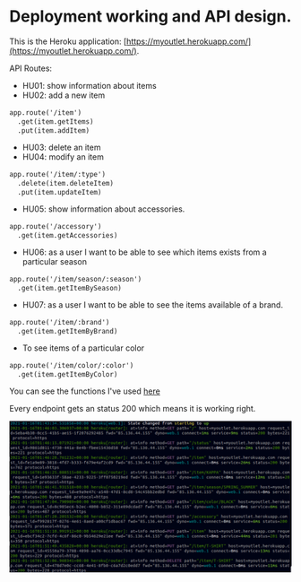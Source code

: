 # Deployment working and API design.

This is the Heroku application: [https://myoutlet.herokuapp.com/](https://myoutlet.herokuapp.com/).

API Routes:

- HU01: show information about items
- HU02: add a new item
```
app.route('/item')
  .get(item.getItems)
  .put(item.addItem)
```
- HU03: delete an item
- HU04: modify an item
```
app.route('/item/:type')
  .delete(item.deleteItem)
  .put(item.updateItem)
```
- HU05: show information about accessories.
```
app.route('/accessory')
  .get(item.getAccessories)
```
- HU06: as a user I want to be able to see which items exists from a particular season
```
app.route('/item/season/:season')
  .get(item.getItemBySeason)
```
- HU07: as a user I want to be able to see the items available of a brand.
```
app.route('/item/:brand')
  .get(item.getItemByBrand)

```
- To see items of a particular color
```
app.route('/item/color/:color')
  .get(item.getItemByColor)

```

You can see the functions I've used [here](https://github.com/miguelfdez99/MyOutlet/blob/master/app/items.js)

Every endpoint gets an status 200 which means it is working right.

![](./img/logs.png)

